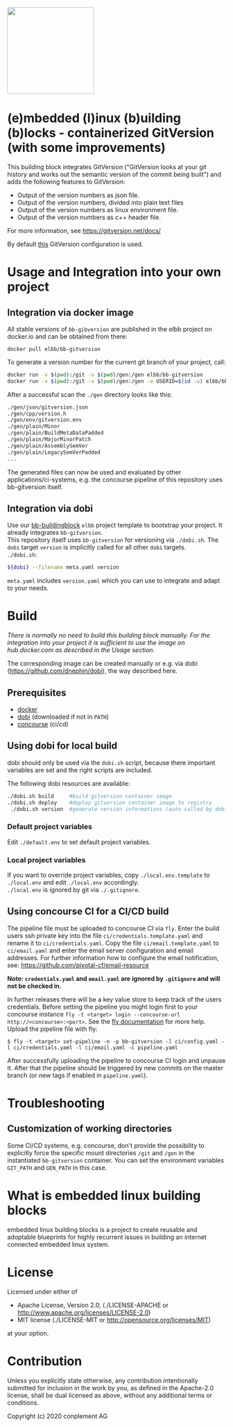 <img src="https://raw.githubusercontent.com/elbb/bb-gitversion/master/.assets/logo.png" height="200">

# (e)mbedded (l)inux (b)uilding (b)locks - containerized GitVersion (with some improvements)

This building block integrates GitVersion ("GitVersion looks at your git history and works out the semantic version of the commit being built") and adds the following features to GitVersion:

-   Output of the version numbers as json file.
-   Output of the version numbers, divided into plain text files
-   Output of the version numbers as linux environment file.
-   Output of the version numbers as c++ header file.

For more information, see <https://gitversion.net/docs/>

By default [this](https://github.com/elbb/bb-gitversion/blob/master/gitversion/GitVersion.yaml) GitVersion configuration is used.

# Usage and Integration into your own project

## Integration via docker image

All stable versions of `bb-gibversion` are published in the elbb project on docker.io and can be obtained from there:

`docker pull elbb/bb-gitversion`

To generate a version number for the current git branch of your project, call:

```bash
docker run -v $(pwd):/git -v $(pwd)/gen:/gen elbb/bb-gitversion
docker run -v $(pwd):/git -v $(pwd)/gen:/gen -e USERID=$(id -u) elbb/bb-gitversion
```

After a successful scan the `./gen` directory looks like this:

```bash
./gen/json/gitversion.json
./gen/cpp/version.h
./gen/env/gitversion.env
./gen/plain/Minor
./gen/plain/BuildMetaDataPadded
./gen/plain/MajorMinorPatch
./gen/plain/AssemblySemVer
./gen/plain/LegacySemVerPadded
...
```

The generated files can now be used and evaluated by other applications/ci-systems, e.g. the concourse pipeline of this repository uses bb-gitversion itself.

## Integration via dobi

Use our [bb-buildingblock](https://github.com/elbb/bb-buildingblock.git) `elbb` project template to bootstrap your project. It already integrates `bb-gitversion`.<br>
This repository itself uses `bb-gitversion` for versioning via `./dobi.sh`. The `dobi` target `version` is implicitly called for all other `dobi` targets.  <br>
`./dobi.sh`:
```bash
${dobi} --filename meta.yaml version
```
`meta.yaml` includes `version.yaml` which you can use to integrate and adapt to your needs.

# Build

_There is normally no need to build this building block manually. For the integration
into your project it is sufficient to use the image on hub.docker.com as described
in the Usage section._

The corresponding image can be created manually or e.g. via dobi (<https://github.com/dnephin/dobi>), the way described here.

## Prerequisites

-   [docker](https://docs.docker.com/install/)
-   [dobi](https://github.com/dnephin/dobi) (downloaded if not in `PATH`)
-   [concourse](https://concourse-ci.org/) (ci/cd)

## Using dobi for local build

dobi should only be used via the `dobi.sh` script, because there important variables are set and the right scripts are included.

The following dobi resources are available:

```bash
./dobi.sh build     #build gitversion container image
./dobi.sh deploy    #deploy gitversion container image to registry
 ./dobi.sh version  #generate version informations (auto called by dobi.sh
```

### Default project variables

Edit `./default.env` to set default project variables.

### Local project variables

If you want to override project variables, copy `./local.env.template` to `./local.env` and edit `./local.env` accordingly.<br>
`./local.env` is ignored by git via `./.gitignore`.

## Using concourse CI for a CI/CD build

The pipeline file must be uploaded to concourse CI via `fly`.
Enter the build users ssh private key into the file `ci/credentials.template.yaml` and rename it to `ci/credentials.yaml`.
Copy the file `ci/email.template.yaml` to `ci/email.yaml` and enter the email server configuration and email addresses.
For further information how to configure the email notification, see: <https://github.com/pivotal-cf/email-resource>

**Note: `credentials.yaml` and `email.yaml` are ignored by `.gitignore` and will not be checked in.**

In further releases there will be a key value store to keep track of the users credentials.
Before setting the pipeline you might login first to your concourse instance `fly -t <target> login --concourse-url http://<concourse>:<port>`. See the [fly documentation](https://concourse-ci.org/fly.html) for more help.
Upload the pipeline file with fly:

    $ fly -t <target> set-pipeline -n -p bb-gitversion -l ci/config.yaml -l ci/credentials.yaml -l ci/email.yaml -c pipeline.yaml

After successfully uploading the pipeline to concourse CI login and unpause it. After that the pipeline should be triggered by new commits on the master branch (or new tags if enabled in `pipeline.yaml`).

# Troubleshooting

## Customization of working directories

Some CI/CD systems, e.g. concourse, don't provide the possibility to explicitly force the specific mount directories `/git` and `/gen` in the instantiated `bb-gitversion` container. You can set the environment variables `GIT_PATH` and `GEN_PATH` in this case.

# What is embedded linux building blocks

embedded linux building blocks is a project to create reusable and
adoptable blueprints for highly recurrent issues in building an internet
connected embedded linux system.

# License

Licensed under either of

-   Apache License, Version 2.0, (./LICENSE-APACHE or <http://www.apache.org/licenses/LICENSE-2.0>)
-   MIT license (./LICENSE-MIT or <http://opensource.org/licenses/MIT>)

at your option.

# Contribution

Unless you explicitly state otherwise, any contribution intentionally
submitted for inclusion in the work by you, as defined in the Apache-2.0
license, shall be dual licensed as above, without any additional terms or
conditions.

Copyright (c) 2020 conplement AG
